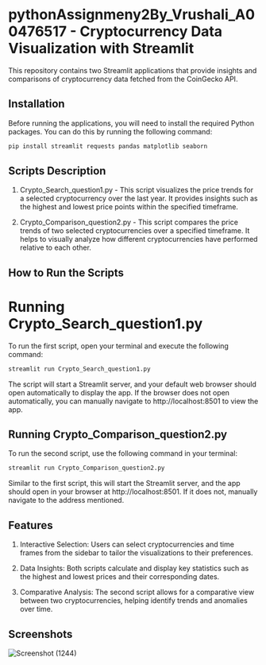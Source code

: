 # pythonAssignmeny2By_Vrushali_A00476517 - Cryptocurrency Data Visualization with Streamlit

This repository contains two Streamlit applications that provide insights and comparisons of cryptocurrency data fetched from the CoinGecko API.

## Installation

Before running the applications, you will need to install the required Python packages. You can do this by running the following command:

```bash
pip install streamlit requests pandas matplotlib seaborn
```

## Scripts Description
1) Crypto_Search_question1.py - This script visualizes the price trends for a selected cryptocurrency over the last year. It provides insights such as the highest and lowest price points within the specified timeframe.

2) Crypto_Comparison_question2.py - This script compares the price trends of two selected cryptocurrencies over a specified timeframe. It helps to visually analyze how different cryptocurrencies have performed relative to each other.

## How to Run the Scripts
# Running Crypto_Search_question1.py
To run the first script, open your terminal and execute the following command:

```bash
streamlit run Crypto_Search_question1.py
```
The script will start a Streamlit server, and your default web browser should open automatically to display the app. If the browser does not open automatically, you can manually navigate to http://localhost:8501 to view the app.

## Running Crypto_Comparison_question2.py
To run the second script, use the following command in your terminal:

```bash
streamlit run Crypto_Comparison_question2.py
```
Similar to the first script, this will start the Streamlit server, and the app should open in your browser at http://localhost:8501. If it does not, manually navigate to the address mentioned.

## Features
1) Interactive Selection: Users can select cryptocurrencies and time frames from the sidebar to tailor the visualizations to their preferences.

2) Data Insights: Both scripts calculate and display key statistics such as the highest and lowest prices and their corresponding dates.

3) Comparative Analysis: The second script allows for a comparative view between two cryptocurrencies, helping identify trends and anomalies over time.

## Screenshots
![Screenshot (1244)](https://github.com/A00476517/pythonAssignmeny2By_Vrushali_A00476517/assets/144840145/5d99a7e7-907c-4873-8873-16076f4226fd)


